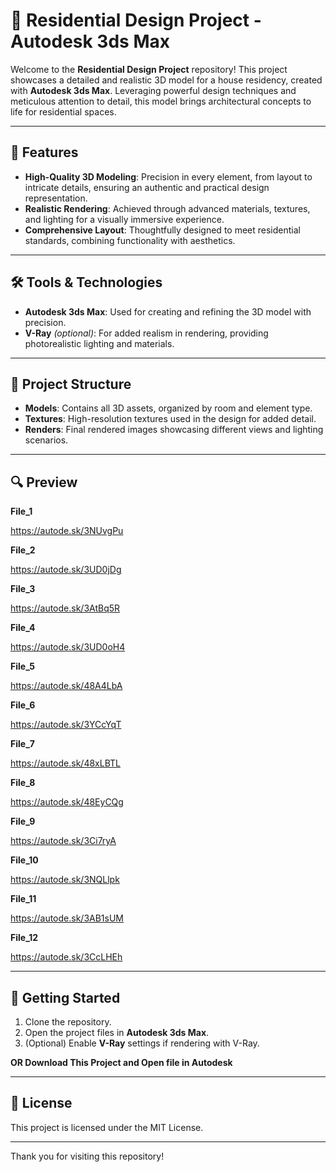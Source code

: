 
# 🏡 Residential Design Project - Autodesk 3ds Max

Welcome to the **Residential Design Project** repository! This project showcases a detailed and realistic 3D model for a house residency, created with **Autodesk 3ds Max**. Leveraging powerful design techniques and meticulous attention to detail, this model brings architectural concepts to life for residential spaces.

---

## 🌟 Features

- **High-Quality 3D Modeling**: Precision in every element, from layout to intricate details, ensuring an authentic and practical design representation.
- **Realistic Rendering**: Achieved through advanced materials, textures, and lighting for a visually immersive experience.
- **Comprehensive Layout**: Thoughtfully designed to meet residential standards, combining functionality with aesthetics.

---

## 🛠️ Tools & Technologies

- **Autodesk 3ds Max**: Used for creating and refining the 3D model with precision.
- **V-Ray** *(optional)*: For added realism in rendering, providing photorealistic lighting and materials.

---

## 📂 Project Structure

- **Models**: Contains all 3D assets, organized by room and element type.
- **Textures**: High-resolution textures used in the design for added detail.
- **Renders**: Final rendered images showcasing different views and lighting scenarios.

---

## 🔍 Preview
**File_1**

https://autode.sk/3NUvgPu

**File_2**

https://autode.sk/3UD0jDg

**File_3**

https://autode.sk/3AtBq5R

**File_4**

https://autode.sk/3UD0oH4

**File_5**

https://autode.sk/48A4LbA

**File_6**

https://autode.sk/3YCcYqT

**File_7**

https://autode.sk/48xLBTL

**File_8**

https://autode.sk/48EyCQg

**File_9**

https://autode.sk/3Ci7ryA

**File_10**

https://autode.sk/3NQLlpk

**File_11**

https://autode.sk/3AB1sUM

**File_12**

https://autode.sk/3CcLHEh



---

## 🚀 Getting Started

1. Clone the repository.
2. Open the project files in **Autodesk 3ds Max**.
3. (Optional) Enable **V-Ray** settings if rendering with V-Ray.

**OR Download This Project and Open file in Autodesk**

---

## 📄 License

This project is licensed under the MIT License.

---

Thank you for visiting this repository!
